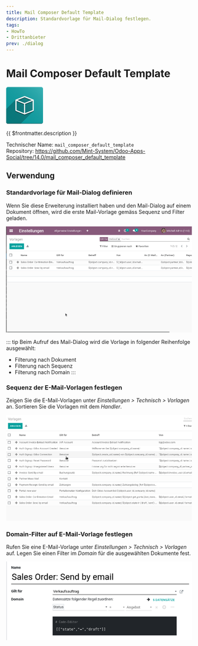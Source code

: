 ```yaml
---
title: Mail Composer Default Template
description: Standardvorlage für Mail-Dialog festlegen.
tags:
- HowTo
- Drittanbieter
prev: ./dialog
---
```

# Mail Composer Default Template
![icon_oms_box](attachments/icon_oms_box.png)

{{ $frontmatter.description }}
 
Technischer Name: `mail_composer_default_template`\
Repository: <https://github.com/Mint-System/Odoo-Apps-Social/tree/14.0/mail_composer_default_template>

## Verwendung

### Standardvorlage für Mail-Dialog definieren

Wenn Sie diese Erweiterung installiert haben und den Mail-Dialog auf einem Dokument öffnen, wird die erste Mail-Vorlage gemäss Sequenz und Filter geladen.

![Mail Composer Default Template](attachments/Mail%20Composer%20Default%20Template.gif)

::: tip
Beim Aufruf des Mail-Dialog wird die Vorlage in folgender Reihenfolge ausgewählt:
* Filterung nach Dokument
* Filterung nach Sequenz
* Filterung nach Domain
:::

### Sequenz der E-Mail-Vorlagen festlegen

Zeigen Sie die E-Mail-Vorlagen unter *Einstellungen > Technisch > Vorlagen* an. Sortieren Sie die Vorlagen mit dem *Handler*.

![Mail Composer Default Template Sequence](attachments/Mail%20Composer%20Default%20Template%20Sequence.gif)

### Domain-Filter auf E-Mail-Vorlage festlegen

Rufen Sie eine E-Mail-Vorlage unter *Einstellungen > Technisch > Vorlagen* auf. Legen Sie einen Filter im *Domain* für die ausgewählten Dokumente fest.

![](attachments/Mail%20Composer%20Default%20Template%20Domain.png)